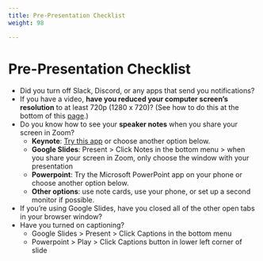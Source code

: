 ```yaml
---
title: Pre-Presentation Checklist
weight: 98

---
```


# Pre-Presentation Checklist

- Did you turn off Slack, Discord, or any apps that send you notifications?
- If you have a video, **have you reduced your computer screen’s resolution** to at least 720p (1280 x 720)? (See how to do this at the bottom of this [page](/docs/thesis-presentations/guide-for-students).)
- Do you know how to see your **speaker notes** when you share your screen in Zoom?
	- **Keynote**: [Try this app](https://support.apple.com/en-us/HT204378) or choose another option below.
	- **Google Slides**: Present > Click Notes in the bottom menu > when you share your screen in Zoom, only choose the window with your presentation
	- **Powerpoint**: Try the Microsoft PowerPoint app on your phone or choose another option below.
	- **Other options**: use note cards, use your phone, or set up a second monitor if possible.
- If you’re using Google Slides, have you closed all of the other open tabs in your browser window? 
- Have you turned on captioning?
	- Google Slides > Present > Click Captions in the bottom menu
	- Powerpoint > Play > Click Captions button in lower left corner of slide

